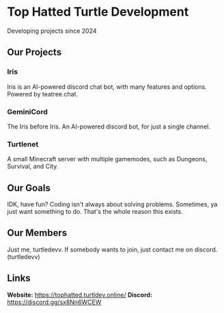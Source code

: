 # Top Hatted Turtle Development
Developing projects since 2024

## Our Projects
### Iris
Iris is an AI-powered discord chat bot, with many features and options. Powered by teatree.chat.

### GeminiCord
The Iris before Iris. An AI-powered discord bot, for just a single channel.

### Turtlenet
A small Minecraft server with multiple gamemodes, such as Dungeons, Survival, and City.

## Our Goals
IDK, have fun? Coding isn't always about solving problems. Sometimes, ya just want something to do.
That's the whole reason this exists.

## Our Members
Just me, turtledevv. If somebody wants to join, just contact me on discord. (turtledevv)

## Links
**Website:** https://tophatted.turtldev.online/
**Discord:** https://discord.gg/sx8Nn6WCEW 
